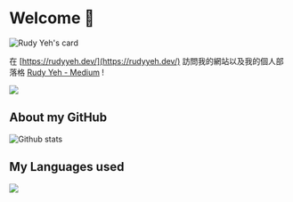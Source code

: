 # Welcome 👋

![Rudy Yeh's card](https://cardivo.vercel.app/api?name=Rudy%20Yeh&description=Hi,%20I%20am%20a%20front-end%20web%20developer%20and%20i'm%2022%20years%20old,%20nice%20to%20meet%20you!!%20%20%20%20%20%20%20%20!%E5%97%A8%EF%BC%8C%E6%88%91%E6%98%AF%E8%91%89%E4%B8%96%E5%B9%B3%EF%BC%8C%E4%B8%80%E5%90%8D%E7%B6%B2%E9%A0%81%E5%89%8D%E7%AB%AF%E9%96%8B%E7%99%BC%E8%80%85%EF%BC%8C%E7%9B%AE%E5%89%8D22%E6%AD%B2%EF%BC%8C%E8%AB%8B%E5%A4%9A%E5%A4%9A%E6%8C%87%E6%95%99%EF%BC%81&image=https://avatars.githubusercontent.com/u/53780265?v=4&backgroundColor=%23ecf0f1&instagram=ya.0628&github=rudy0628&pattern=leaf&colorPattern=%23eaeaea)

在 [https://rudyyeh.dev/](https://rudyyeh.dev/) 訪問我的網站以及我的個人部落格 [Rudy Yeh - Medium](https://medium.com/@s3352250zz) !

<a href="https://rudyyeh.dev/">
  <img src="https://skillicons.dev/icons?i=html,css,javascript,react,next,tailwind,mongo,ts,netlify,vscode,nodejs,idea)" />
</a>

## About my GitHub

![Github stats](https://github-readme-stats.vercel.app/api?username=rudy0628&show_icons=true&count_private=true)

## My Languages used

![](https://raw.githubusercontent.com/rudy0628/github-stats/master/generated/overview.svg#gh-dark-mode-only)

<!--
**rudy0628/rudy0628** is a ✨ _special_ ✨ repository because its `README.md` (this file) appears on your GitHub profile.

Here are some ideas to get you started:

- 🔭 I’m currently working on ...
- 🌱 I’m currently learning ...
- 👯 I’m looking to collaborate on ...
- 🤔 I’m looking for help with ...
- 💬 Ask me about ...
- 📫 How to reach me: ...
- 😄 Pronouns: ...
- ⚡ Fun fact: ...
-->
